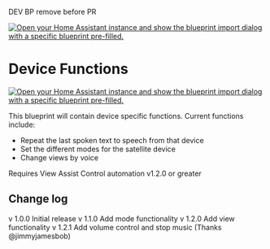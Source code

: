DEV BP remove before PR

[![Open your Home Assistant instance and show the blueprint import dialog with a specific blueprint pre-filled.](https://my.home-assistant.io/badges/blueprint_import.svg)](https://my.home-assistant.io/redirect/blueprint_import/?blueprint_url=https%3A%2F%2Fraw.githubusercontent.com%2Fdinki%2FView-Assist%2Fviewassist-devicefunctions%2FView+Assist+custom+sentences%2FDevice+Functions%2Fblueprint-devicefunctions.yaml)

# Device Functions

[![Open your Home Assistant instance and show the blueprint import dialog with a specific blueprint pre-filled.](https://my.home-assistant.io/badges/blueprint_import.svg)](https://my.home-assistant.io/redirect/blueprint_import/?blueprint_url=https%3A%2F%2Fraw.githubusercontent.com%2Fdinki%2FView-Assist%2Fmain%2FView+Assist+custom+sentences%2FDevice+Functions%2Fblueprint-devicefunctions.yaml)

This blueprint will contain device specific functions.  Current functions include:

* Repeat the last spoken text to speech from that device
* Set the different modes for the satellite device
* Change views by voice

Requires View Assist Control automation v1.2.0 or greater

## Change log

v 1.0.0 Initial release
v 1.1.0 Add mode functionality
v 1.2.0 Add view functionality
v 1.2.1 Add volume control and stop music (Thanks @jimmyjamesbob)
